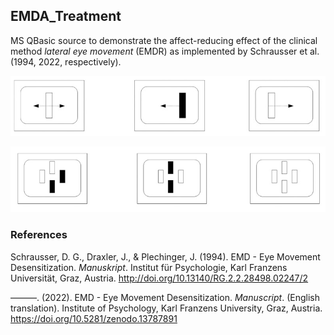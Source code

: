 ## EMDA_Treatment

MS QBasic source to demonstrate the affect-reducing effect of the clinical method *lateral eye movement* (EMDR) as implemented by Schrausser et al. (1994, 2022, respectively).

![figure.\label{pic1}](figure1.jpg)

![figure.\label{pic2}](figure2.jpg)

### References

Schrausser, D. G., Draxler, J., & Plechinger, J. (1994). EMD - Eye Movement Desensitization. *Manuskript*. Institut für Psychologie, Karl Franzens Universität, Graz, Austria. http://doi.org/10.13140/RG.2.2.28498.02247/2
 
———. (2022). EMD - Eye Movement Desensitization. *Manuscript*. (English translation). Institute of Psychology, Karl Franzens University, Graz, Austria. https://doi.org/10.5281/zenodo.13787891
